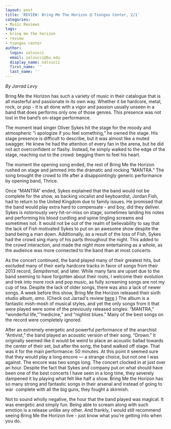 ```yaml
---
layout: post
title: 'REVIEW: Bring Me The Horizon @ Tsongas Center, 2/1'
categories:
- Music Reviews
tags:
- bring me the horizon
- review
- tsongas center
author:
  login: salvucci
  email: salvucci@bu.edu
  display_name: salvucci
  first_name: ''
  last_name: ''
---
```

_By Jarrad Levy_

Bring Me the Horizon has such a variety of music in their catalogue that is all masterful and passionate in its own way. Whether it be hardcore, metal, rock, or pop - it is all done with a vigor and passion usually unseen in a band that does performs only one of those genres. This presence was not lost in the band’s on-stage performance.

The moment lead singer Oliver Sykes hit the stage for the moody and atmospheric “i apologize if you feel something,” he owned the stage. His stage presence is difficult to describe, but it was almost like a muted swagger. He knew he had the attention of every fan in the arena, but he did not act overconfident or flashy. Instead, he simply walked to the edge of the stage, reaching out to the crowd: begging them to feel his heart.

The moment the opening song ended, the rest of Bring Me the Horizon rushed on stage and jammed into the dramatic and rocking “MANTRA.” The song brought the crowd to life after a disappointingly generic performance by opening band, Thrice.

Once “MANTRA” ended, Sykes explained that the band would not be complete for the show, as backing vocalist and keyboardist, Jordan Fish, had to return to the United Kingdom due to family issues. He promised that the band would play extra hard to compensate - and boy, did they deliver. Sykes is notoriously very hit-or-miss on stage, sometimes landing his notes and performing his blood curdling and spine tingling screams and sometimes not. It would not be out of the realm of believability to say that the lack of Fish motivated Sykes to put on an awesome show despite the band being a man down. Additionally, as a result of the loss of Fish, Sykes had the crowd sing many of his parts throughout the night. This added to the crowd interaction, and made the night more entertaining as a whole, as the audience was more connected to the band than at most concerts.

As the concert continued, the band played many of their greatest hits, but excluded many of their early hardcore tracks in favor of songs from their 2013 record, _Sempiternal_, and later. While many fans are upset due to the band seeming to have forgotten about their roots, I welcome their evolution and trek into more rock and pop music, as fully screaming songs are not my cup of tea. Despite the lack of older songs, there was also a lack of newer songs. A week before this show, Bring Me the Horizon released their sixth studio album, _amo_. (Check out Jarrad's review [here](http://sites.bu.edu/wtbu/2019/01/29/album-review-bring-me-the-horizon-amo/).) The album is a fantastic mish-mosh of musical styles, and yet the only songs from it that were played were some of the previously released singles: “MANTRA,” “wonderful life,””medicine,” and “nighlist blues.” Many of the best songs on the record were completely ignored.

After an extremely energetic and powerful performance of the anarchist “Antivist,” the band played an acoustic version of their song, “Drown.” It originally seemed like it would be weird to place an acoustic ballad towards the center of their set, but after the song, the band walked off stage. That was it for the main performance: 50 minutes. At this point it seemed sure that they would play a long encore — a strange choice, but not one I was against. The encore was two songs long. The concert clocked in at just over an hour. Despite the fact that Sykes and company put on what should have been one of the best concerts I have seen in a long time, they severely dampened it by playing what felt like half a show. Bring Me the Horizon has so many strong and fantastic songs in their arsenal and instead of going to war  complete with all the big guns, they fought a skirmish.

Not to sound wholly negative, the hour that the band played was magical. It was energetic and simply fun. Being able to scream along with such emotion is a release unlike any other. And frankly, I would still recommend seeing Bring Me the Horizon live - just know what you’re getting into when you do.